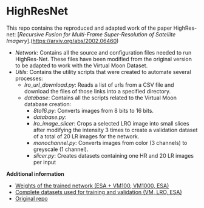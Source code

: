 # HighResNet

This repo contains the reproduced and adapted work of the paper HighRes-net: [*Recursive Fusion for Multi-Frame Super-Resolution of Satellite Imagery*].(https://arxiv.org/abs/2002.06460)

* *Network*: Contains all the source and configuration files needed to run HighRes-Net. These files have been modified from the original version to be adapted to work with the Virtual Moon Dataset.
* *Utils*: Contains the utility scripts that were created to automate several processes:
  - *lro_url_download.py*: Reads a list of urls from a CSV file and download the files of those links into a specified directory.
  - *database*: Contains all the scripts related to the Virtual Moon database creation:
    - *8to16.py*: Converts images from 8 bits to 16 bits.
    - *database.py*: 
    - *lro_image_slicer*: Crops a selected LRO image into small slices after modifying the intensity 3 times to create a validation dataset of a total of 20 LR images for the network.
    - *monochannel.py*: Converts images from color (3 channels) to greyscale (1 channel).
    - *slicer.py*: Creates datasets containing one HR and 20 LR images per input

**Additional information**
* [Weights of the trained network (ESA + VM100, VM1000, ESA)](https://dropit.uni.lu/p/e20qcQPdlZWEi1b29bV1i6SbJjM+DlwlOUC4HtRnB0UdmwyPPDYnDIQX4hVGjPP1Nb)
* [Complete datasets used for training and validation (VM, LRO, ESA)](https://dropit.uni.lu/p/e2OIvj074+73paoXzQKXu0dq/XHDIhxQ/7hKdYMJNMnQOhpxQm5NsVo1DshtD4+3Cz)
* [Original repo](https://github.com/ElementAI/HighRes-net)
